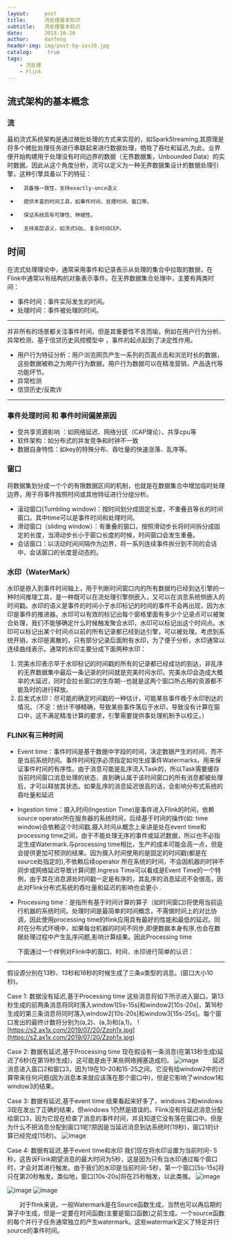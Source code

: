 ```yaml
---
layout:     post
title:      流处理基本知识
subtitle:   流处理基本知识
date:       2018-10-20
author:     danfeng
header-img: img/post-bg-ios10.jpg
catalog: 	 true
tags:
    - 流处理
    - Flink
---       
```


## 流式架构的基本概念
  ### 流
  最初流式系统架构是通过微批处理的方式来实现的，如SparkStreaming,其原理是将多个微批处理任务进行串联起来进行数据处理，牺牲了吞吐和延迟,为此，业界便开始构建用于处理没有时间边界的数据（无界数据集，Unbounded Data）的实时数据。因此从这个角度分析，流可以定义为一种无界数据集设计的数据处理引擎，这种引擎具备以下的特征：
-       具备强一致性，支持exactly-once语义
-       提供丰富的时间工具，如事件时间、处理时间、窗口等。
-       保证系统具有可弹性、伸缩性。
-       支持高层语义，如流式SQL、复杂时间CEP。
## 时间
   在流式处理理论中，通常采用事件和记录表示从处理的集合中拉取的数据，在Flink中通常以有结构的对象表示事件。在无界数据集合处理中，主要有两类时间：
-  事件时间：事件实际发生的时间。
-  处理时间：事件被处理的时间。

---

并非所有的场景都关注事件时间，但是其重要性不言而喻，例如在用户行为分析、异常检测、基于信贷历史风控模型中
，事件的起点起到了决定性作用。
-  用户行为特征分析：用户浏览网页产生一系列的页面点击和浏览时长的数据，这些数据被称之为用户行为数据，用户行为数据可以在精准营销，产品迭代等功能环节。
-  异常检测 
-  信贷历史/反欺诈
  

---
### 事件处理时间 和 事件时间偏差原因
-   受共享资源影响 ：如网络延迟、网络分区（CAP理论）、共享cpu等
-   软件架构：如分布式的并发竞争和时钟不一致
-   数据自身特性：如key的特殊分布、吞吐量的快速涨落、乱序等。
### 窗口
将数据集划分成一个个的有限数据区间的机制，也就是在数据集合中增加临时处理边界，用于将事件按照时间或其他特征进行分组分析。
-    滚动窗口(Tumbling window)：按时间划分成固定长度，不重叠且等长的时间窗口。其中time可以是事件时间和处理时间。
-    滑动窗口（sliding window）：有重叠的窗口，按照滑动步长将时间拆分成固定的长度，当滑动步长小于窗口长度的时候，时间窗口会发生重叠。
-    会话窗口：以活动时间间隔作为边界，将一系列连续事件拆分到不同的会话中，会话窗口的长度是动态的。
### 水印（WaterMark）
  水印是嵌入到事件时间轴上，用于判断时间窗口内的所有数据均已经到达引擎的一种时间推理工具，是一种既可以在流处理引擎侧嵌入，又可以在消息系统侧嵌入的时间戳。水印的语义是事件的时间小于水印标记的时间的事件不会再出现，因为水印是事件的推进器。水印可以有效的标记出每个窗格里面有多少个记录点可以被聚合处理，我们不能够确定什么时候触发聚合水印，水印可以标记出这个时间点。水印可以标记出某个时间点以前的所有记录都已经到达引擎，可以被处理。考虑到系统开销，水印是离散的，只有部分记录后面附有水印，为了便于分析，水印通常以连续曲线表示。通常的水印主要分成下面两种水印：
  1. 完美水印表示早于水印标记的时间戳的所有的记录都已经成功的到达，非乱序的无界数据集中最后一条记录的时间就是完美时间水印。完美水印会造成大概率的大延迟，同时会拉长窗口的生存期--也就是这两个窗口所占用的资源都不能及时的进行释放。
  2. 启发式水印：尽可能的确定时间戳的一种估计，可能某些事件晚于水印到达的情况。（不足：统计不够精确，导致某些事件落后于水印，导致没有计算在窗口中，这不满足精准计算的要求，引擎需要提供事处理机制予以校正。）

### FLINK有三种时间
- Event time：事件时间是基于数据中字段的时间，决定数据产生的时间，而不是当前系统时间。事件时间程序必须指定如何生成事件Watermarks，用来保证事件时间的有序性。由于消息可能是乱序流入Task的，所以Task需要缓存当前时间窗口消息处理的状态，直到确认属于该时间窗口的所有消息都被处理后，才可以释放其状态。如果乱序的消息延迟很高的话，会影响分布式系统的吞吐量和延迟
- Ingestion time：摄入时间(Ingestion Time)是事件进入Flink的时间，依赖source operator所在服务器的系统时间，后续基于时间的操作(如: time window)会依赖这个时间戳.摄入时间从概念上来讲是处在event time和processing time之间，由于不能处理无序的事件或延迟数据，所以也不必指定生成Watermark.与processing time相比，生产的成本可能会高一点，但是会提供更加可预测的结果。因为摄入时间使用的是固定的时间戳(都是在source处指定的),不依赖后续operator 所在系统的时间，不会因机器的时钟不同步或网络延迟导致计算问题.Ingress Time可以看成是Event Time的一个特例，由于其在消息源处时间戳一定是有序的，其乱序的消息延迟不会很高，因此对Flink分布式系统的吞吐量和延迟的影响也会更小 .
- Processing time：是指所有基于时间计算的算子（如时间窗口)将使用当前运行机器的系统时间。处理时间是最简单的时间概念，不需做时间上的对比协调，因此使用processing time的flink应用具有最好的性能和最低的延迟。同时在分布式环境中，如果每台机器的时间不同步,即便数据本身有序,也会在数据处理过程中产生乱序问题,影响计算结果。因此Processing time

 
  下面通过一个样例对Flink中的窗口、时间、水印进行简单的认识：

---

  假设源分别在13秒、13秒和16秒的时候生成了三条a类型的消息。(窗口大小10秒)。

Case 1: 数据没有延迟,基于Processing time 
这些消息将如下所示进入窗口。第13秒生成的前两条消息将同时落入window1[5s-15s]和window2[10s-20s]，第16秒生成的第三条消息将同时落入window2[10s-20s]和window3[15s-25s]。每个窗口发出的最终计数将分别为(a,2)、(a,3)和(a,1)。
![https://s2.ax1x.com/2019/07/20/Zzoh1x.jpg](https://s2.ax1x.com/2019/07/20/Zzoh1x.jpg)

Case 2: 数据有延迟,基于Processing time 
现在假设有一条消息(在第13秒生成)延迟了6秒(在第19秒生成)，这可能是由于某些网络拥塞造成的。
![image](https://s2.ax1x.com/2019/07/20/ZzoX9I.jpg)
&emsp;&emsp;延迟消息进入窗口2和窗口3，因为19在10-20和15-25之间。它没有给window2中的计算带来任何问题(因为消息本来就应该落在那个窗口中)，但是它影响了window1和window3的结果。

Case 3: 数据有延迟,基于event time 
结果看起来好多了，windows 2和windows 3现在发出了正确的结果，但windows 1仍然是错误的。Flink没有将延迟消息分配给窗口3，因为它现在检查了消息的事件时间，并且知道它没有落在窗口中。但是为什么不把消息分配到窗口1呢?原因是当延迟消息到达系统时(19秒)，窗口1的计算已经完成(15秒)。
![image](https://s2.ax1x.com/2019/07/20/ZzTmuT.jpg)

Case 4: 数据有延迟,基于event time和水印 
我们现在将水印设置为当前时间- 5秒，这告诉Flink期望消息的最大时间为5秒，这是因为只有当水印通过每个窗口时，才会对其进行触发。由于我们的水印是当前时间-5秒，第一个窗口[5s-15s]将只在第20秒触发。类似地，窗口[10s-20s]将在25秒触发，以此类推。
![image](https://s2.ax1x.com/2019/07/20/ZzTyxP.jpg)

![image](https://s2.ax1x.com/2019/07/20/ZzbF4H.jpg)
![image](https://s2.ax1x.com/2019/07/20/ZzbE8A.jpg)
 
&emsp;&emsp;对于flink来说，一般Watermark是在Source函数生成，当然也可以再后期的算子中生成，但是一定要在时间函数(主要是窗口函数)之前生成。一个source函数的每个并行子任务通常独立的产生watermark。这些watermark定义了特定并行source的事件时间。
